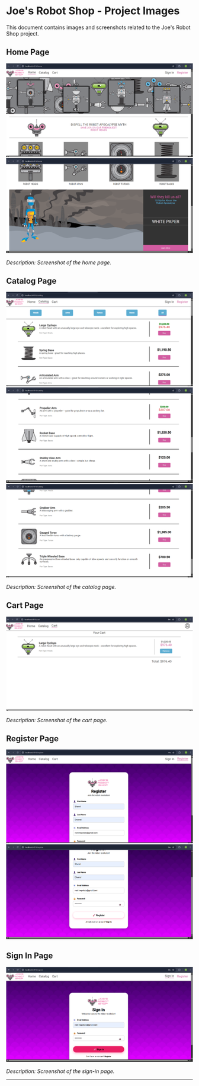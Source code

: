 # Joe's Robot Shop - Project Images

This document contains images and screenshots related to the Joe's Robot Shop project.

## Home Page

![Home Page](./images/home1.png)
![Home Page](./images/home2.png)

_Description: Screenshot of the home page._

## Catalog Page

![Catalog Page](./images/catalog1.png)
![Catalog Page](./images/catalog2.png)
![Catalog Page](./images/catalog3.png)

_Description: Screenshot of the catalog page._

## Cart Page

![Cart Page](./images/cart.png)

_Description: Screenshot of the cart page._

## Register Page

![Sign In Page](./images/register_1.png)
![Sign In Page](./images/register.png)

## Sign In Page

![Sign In Page](./images/signin.png)

_Description: Screenshot of the sign-in page._

---
